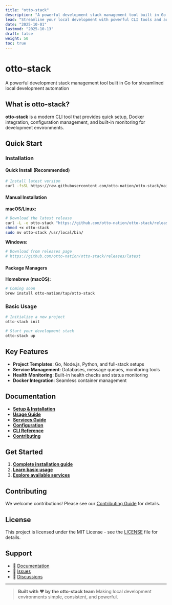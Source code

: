 ```yaml
---
title: "otto-stack"
description: "A powerful development stack management tool built in Go for streamlined local development automation"
lead: "Streamline your local development with powerful CLI tools and automated service management"
date: "2025-10-01"
lastmod: "2025-10-13"
draft: false
weight: 50
toc: true
---
```


# otto-stack

A powerful development stack management tool built in Go for streamlined local development automation

## What is otto-stack?

**otto-stack** is a modern CLI tool that provides quick setup, Docker integration, configuration management, and built-in monitoring for development environments.

## Quick Start

### Installation

#### Quick Install (Recommended)

```bash
# Install latest version
curl -fsSL https://raw.githubusercontent.com/otto-nation/otto-stack/main/install.sh | bash
```

#### Manual Installation

**macOS/Linux:**

```bash
# Download the latest release
curl -L -o otto-stack "https://github.com/otto-nation/otto-stack/releases/latest/download/otto-stack-$(uname -s | tr '[:upper:]' '[:lower:]')-$(uname -m)"
chmod +x otto-stack
sudo mv otto-stack /usr/local/bin/
```

**Windows:**

```powershell
# Download from releases page
# https://github.com/otto-nation/otto-stack/releases/latest
```

#### Package Managers

**Homebrew (macOS):**

```bash
# Coming soon
brew install otto-nation/tap/otto-stack
```

### Basic Usage

```bash
# Initialize a new project
otto-stack init

# Start your development stack
otto-stack up
```

## Key Features

- **Project Templates**: Go, Node.js, Python, and full-stack setups
- **Service Management**: Databases, message queues, monitoring tools
- **Health Monitoring**: Built-in health checks and status monitoring
- **Docker Integration**: Seamless container management

## Documentation

- **[Setup & Installation](setup.md)**
- **[Usage Guide](usage.md)**
- **[Services Guide](services.md)**
- **[Configuration](configuration.md)**
- **[CLI Reference](reference.md)**
- **[Contributing](contributing.md)**

## Get Started

1. **[Complete installation guide](setup.md)**
2. **[Learn basic usage](usage.md)**
3. **[Explore available services](services.md)**

## Contributing

We welcome contributions! Please see our [Contributing Guide](contributing.md) for details.

## License

This project is licensed under the MIT License - see the [LICENSE](https://github.com/otto-nation/otto-stack/blob/main/LICENSE) file for details.

## Support

- 📖 [Documentation](/)
- 🐛 [Issues](https://github.com/otto-nation/otto-stack/issues)
- 💬 [Discussions](https://github.com/otto-nation/otto-stack/discussions)

---

> **Built with ❤️ by the otto-stack team**
> Making local development environments simple, consistent, and powerful.
